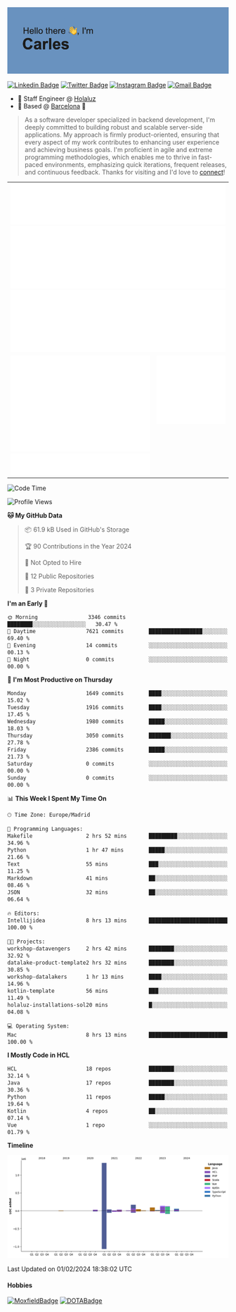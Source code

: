 <img src="header.png" alt="header">

[![Linkedin Badge](https://img.shields.io/badge/-cdespona-blue?style=flat&logo=Linkedin&logoColor=white&link=https://www.linkedin.com/in/carles-david-espona-casas-56219b11/)](https://www.linkedin.com/in/carles-david-espona-casas-56219b11/)
[![Twitter Badge](https://img.shields.io/badge/-@__cdespona-1ca0f1?style=flat&labelColor=1ca0f1&logo=twitter&logoColor=white&link=https://twitter.com/CDEspona)](https://twitter.com/CDEspona)
[![Instagram Badge](https://img.shields.io/badge/-@__cdespona-purple?style=flat&logo=instagram&logoColor=white&link=https://www.instagram.com/cdespona/)](https://www.instagram.com/cdespona/)
[![Gmail Badge](https://img.shields.io/badge/-cdespona-c14438?style=flat&logo=Gmail&logoColor=white&link=mailto:cdespona@gmail.com)](mailto:cdespona@gmail.com)

* 🔭 Staff Engineer @ [Holaluz](https://holaluz.com)
* 🏡 Based @ [Barcelona](https://www.google.es/maps/place/Barcelona) 💜

> As a software developer specialized in backend development, I'm deeply committed to building robust and scalable server-side applications. My approach is firmly product-oriented, ensuring that every aspect of my work contributes to enhancing user experience and achieving business goals. I'm proficient in agile and extreme programming methodologies, which enables me to thrive in fast-paced environments, emphasizing quick iterations, frequent releases, and continuous feedback. Thanks for visiting and I'd love to [connect](https://www.linkedin.com/in/carles-david-espona-casas-56219b11/)!

<table style="border-collapse: collapse; border: none;"> 
  <tbody>
  <tr style="border: none;">
    <td colspan="2" style="border: none; vertical-align: top;">
      <img src="summary.svg" alt="summary">
      <img src="activity-community.svg" alt="act-comm">
      <img src="repositories.svg" alt="repo">
    </td>
  </tr>
  <tr>
    <td style="border: none; vertical-align: top;">
      <img src="metrics.plugin.isocalendar.fullyear.svg" alt="calendar">
      <img src="topics.svg" alt="topics">
    </td>
    <td style="border: none; vertical-align: top;">
      <img src="achievements.svg" alt="achievements">
    </td>
  </tr>
  </tbody>
</table>

<!--START_SECTION:waka-->
![Code Time](http://img.shields.io/badge/Code%20Time-10%20hrs%207%20mins-blue)

![Profile Views](http://img.shields.io/badge/Profile%20Views-47-blue)

**🐱 My GitHub Data** 

> 📦 61.9 kB Used in GitHub's Storage 
 > 
> 🏆 90 Contributions in the Year 2024
 > 
> 🚫 Not Opted to Hire
 > 
> 📜 12 Public Repositories 
 > 
> 🔑 3 Private Repositories 
 > 
**I'm an Early 🐤** 

```text
🌞 Morning                3346 commits        ████████░░░░░░░░░░░░░░░░░   30.47 % 
🌆 Daytime                7621 commits        █████████████████░░░░░░░░   69.40 % 
🌃 Evening                14 commits          ░░░░░░░░░░░░░░░░░░░░░░░░░   00.13 % 
🌙 Night                  0 commits           ░░░░░░░░░░░░░░░░░░░░░░░░░   00.00 % 
```
📅 **I'm Most Productive on Thursday** 

```text
Monday                   1649 commits        ████░░░░░░░░░░░░░░░░░░░░░   15.02 % 
Tuesday                  1916 commits        ████░░░░░░░░░░░░░░░░░░░░░   17.45 % 
Wednesday                1980 commits        █████░░░░░░░░░░░░░░░░░░░░   18.03 % 
Thursday                 3050 commits        ███████░░░░░░░░░░░░░░░░░░   27.78 % 
Friday                   2386 commits        █████░░░░░░░░░░░░░░░░░░░░   21.73 % 
Saturday                 0 commits           ░░░░░░░░░░░░░░░░░░░░░░░░░   00.00 % 
Sunday                   0 commits           ░░░░░░░░░░░░░░░░░░░░░░░░░   00.00 % 
```


📊 **This Week I Spent My Time On** 

```text
🕑︎ Time Zone: Europe/Madrid

💬 Programming Languages: 
Makefile                 2 hrs 52 mins       █████████░░░░░░░░░░░░░░░░   34.96 % 
Python                   1 hr 47 mins        █████░░░░░░░░░░░░░░░░░░░░   21.66 % 
Text                     55 mins             ███░░░░░░░░░░░░░░░░░░░░░░   11.25 % 
Markdown                 41 mins             ██░░░░░░░░░░░░░░░░░░░░░░░   08.46 % 
JSON                     32 mins             ██░░░░░░░░░░░░░░░░░░░░░░░   06.64 % 

🔥 Editors: 
Intellijidea             8 hrs 13 mins       █████████████████████████   100.00 % 

🐱‍💻 Projects: 
workshop-datavengers     2 hrs 42 mins       ████████░░░░░░░░░░░░░░░░░   32.92 % 
datalake-product-template2 hrs 32 mins       ████████░░░░░░░░░░░░░░░░░   30.85 % 
workshop-datalakers      1 hr 13 mins        ████░░░░░░░░░░░░░░░░░░░░░   14.96 % 
kotlin-template          56 mins             ███░░░░░░░░░░░░░░░░░░░░░░   11.49 % 
holaluz-installations-sol20 mins             █░░░░░░░░░░░░░░░░░░░░░░░░   04.08 % 

💻 Operating System: 
Mac                      8 hrs 13 mins       █████████████████████████   100.00 % 
```

**I Mostly Code in HCL** 

```text
HCL                      18 repos            ████████░░░░░░░░░░░░░░░░░   32.14 % 
Java                     17 repos            ████████░░░░░░░░░░░░░░░░░   30.36 % 
Python                   11 repos            █████░░░░░░░░░░░░░░░░░░░░   19.64 % 
Kotlin                   4 repos             ██░░░░░░░░░░░░░░░░░░░░░░░   07.14 % 
Vue                      1 repo              ░░░░░░░░░░░░░░░░░░░░░░░░░   01.79 % 
```



**Timeline**

![Lines of Code chart](https://raw.githubusercontent.com/cdespona/cdespona/main/assets/bar_graph.png)


 Last Updated on 01/02/2024 18:38:02 UTC
<!--END_SECTION:waka-->

#### Hobbies
[![MoxfieldBadge](https://img.shields.io/badge/MTG%20Commander-Cdespona-8A2BE2)](https://www.moxfield.com/users/Cdespona)
[![DOTABadge](https://img.shields.io/badge/DOTA2-GRV-red)](https://es.dotabuff.com/players/63807915)

